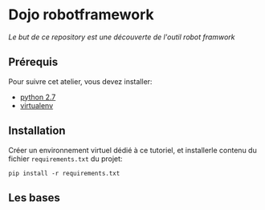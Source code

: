 # Dojo robotframework

*Le but de ce repository est une découverte de l'outil robot framwork*

## Prérequis
Pour suivre cet atelier, vous devez installer:

- [python 2.7](https://www.python.org/downloads/)
- [virtualenv](https://pypi.python.org/pypi/virtualenv)

## Installation
Créer un environnement virtuel dédié à ce tutoriel, et installerle contenu du fichier `requirements.txt` du projet:

`pip install -r requirements.txt`

## Les bases
